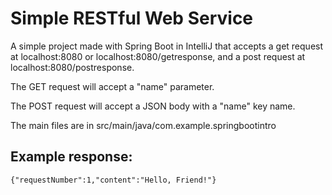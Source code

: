 # Simple RESTful Web Service
A simple project made with Spring Boot in IntelliJ that accepts a get request at localhost:8080 or localhost:8080/getresponse, and a post request at localhost:8080/postresponse. 

The GET request will accept a "name" parameter.

The POST request will accept a JSON body with a "name" key name.

The main files are in src/main/java/com.example.springbootintro
## Example response:
```{"requestNumber":1,"content":"Hello, Friend!"}```
